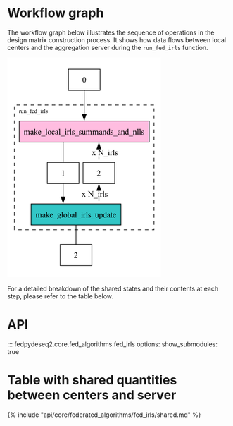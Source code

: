 # Workflow graph

The workflow graph below illustrates the sequence of operations in the design matrix construction process. It shows how data flows between local centers and the aggregation server during the `run_fed_irls` function.

![Workflow Graph](workflow_graph.png)

For a detailed breakdown of the shared states and their contents at each step, please refer to the table below.

# API

::: fedpydeseq2.core.fed_algorithms.fed_irls
    options:
        show_submodules: true

# Table with shared quantities between centers and server

{% include "api/core/federated_algorithms/fed_irls/shared.md" %}
